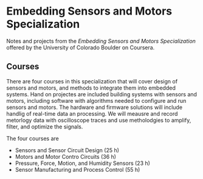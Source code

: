 # Embedding Sensors and Motors Specialization

Notes and projects from the *Embedding Sensors and Motors Specialization* offered by the University of Colorado Boulder on Coursera.

## Courses

There are four courses in this specialization that will cover design of sensors and motors, and methods to integrate them into embedded systems. Hand on projectes are included building systems with sensors and motors, including software with algorithms needed to configure and run sensors and motors. The hardware and firmware solutions will include handlig of real-time data an processing. We will meausre and record metorlogy data with oscilloscope traces and use metholodgies to amplify, filter, and optimize the signals.

The four courses are 
  - Sensors and Sensor Circuit Design (25 h)
  - Motors and Motor Contro Circuits (36 h)
  - Pressure, Force, Motion, and Humidity Sensors (23 h)
  - Sensor Manufacturing and Process Control (55 h)
